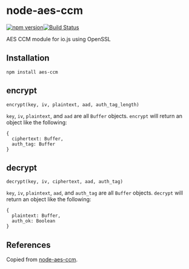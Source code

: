 # node-aes-ccm

[![npm version](https://img.shields.io/npm/v/node-aes-ccm.svg?style=flat-square)](https://www.npmjs.com/package/sockjs-client)[![Build Status](https://img.shields.io/travis/spark/node-aes-ccm/master.svg?style=flat-square)](https://travis-ci.org/spark/node-aes-ccm)


AES CCM module for io.js using OpenSSL

## Installation

`npm install aes-ccm`

## encrypt

`encrypt(key, iv, plaintext, aad, auth_tag_length)`

`key`, `iv`, `plaintext`, and `aad` are all `Buffer` objects. `encrypt` will return an object like the following:

```
{
  ciphertext: Buffer,
  auth_tag: Buffer
}
```

## decrypt

`decrypt(key, iv, ciphertext, aad, auth_tag)`

`key`, `iv`, `plaintext`, `aad`, and `auth_tag` are all `Buffer` objects. `decrypt` will return an object like the following:

```
{
  plaintext: Buffer,
  auth_ok: Boolean
}
```

## References

Copied from [node-aes-ccm](https://github.com/particle-iot/node-aes-ccm).
